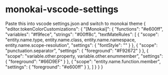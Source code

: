 # monokai-vscode-settings
Paste this into vscode settings.json and switch to monokai theme
{
    "editor.tokenColorCustomizations": {
        "[Monokai]": {
            "functions": "#e600ff",
            "variables": "#f9fece",
            "strings": "#00ff8c",
            "textMateRules": [
                {
                    "scope": "entity.name.type, entity.name.class, entity.name.namespace, entity.name.scope-resolution",
                    "settings": {
                        "fontStyle": ""
                    }
                },
                {
                    "scope": "punctuation.separator",
                    "settings": {
                        "foreground": "#F92672"
                    }
                },
                {
                    "scope": "variable.other.property, variable.other.enummember",
                    "settings": {
                        "foreground": "#66D9EF"
                    }
                },
                {
                "scope": "entity.name.function.member",
                    "settings": {
                        "foreground": "#e600ff"
                    }
                },
            ]
        }
    }
}
